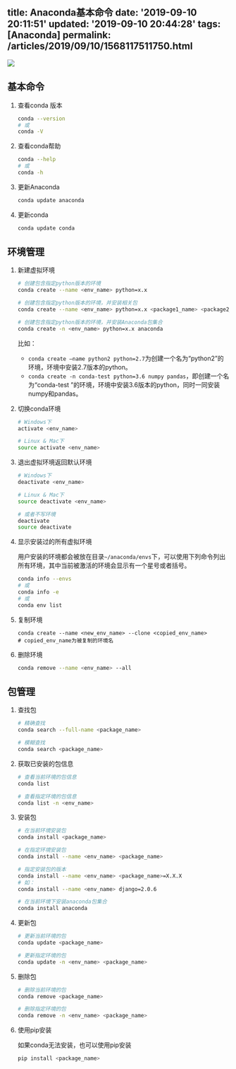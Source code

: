 title: Anaconda基本命令
date: '2019-09-10 20:11:51'
updated: '2019-09-10 20:44:28'
tags: [Anaconda]
permalink: /articles/2019/09/10/1568117511750.html
---
![](https://img.hacpai.com/bing/20190315.jpg?imageView2/1/w/960/h/540/interlace/1/q/100)

## 基本命令

1. 查看conda 版本

   ```bash
   conda --version
   # 或
   conda -V
   ```

2. 查看conda帮助

   ```bash
   conda --help
   # 或
   conda -h
   ```

3. 更新Anaconda

   ```bash
   conda update anaconda
   ```

4. 更新conda

   ```bash
   conda update conda
   ```

## 环境管理

1. 新建虚拟环境

   ```bash
   # 创建包含指定python版本的环境
   conda create --name <env_name> python=x.x
   
   # 创建包含指定python版本的环境，并安装相关包
   conda create --name <env_name> python=x.x <package1_name> <package2_name> ...
   
   # 创建包含指定python版本的环境，并安装Anaconda包集合
   conda create -n <env_name> python=x.x anaconda
   ```

   比如：

   - `conda create –name python2 python=2.7`为创建一个名为“python2”的环境，环境中安装2.7版本的python。
   - `conda create -n conda-test python=3.6 numpy pandas`，即创建一个名为“conda-test ”的环境，环境中安装3.6版本的python，同时一同安装numpy和pandas。

2. 切换conda环境

   ```bash
   # Windows下
   activate <env_name>
   
   # Linux & Mac下
   source activate <env_name>
   ```

3. 退出虚拟环境返回默认环境

   ```bash
   # Windows下
   deactivate <env_name>
   
   # Linux & Mac下
   source deactivate <env_name>
   
   # 或者不写环境
   deactivate
   source deactivate
   ```

4. 显示安装过的所有虚拟环境

   用户安装的环境都会被放在目录`~/anaconda/envs`下，可以使用下列命令列出所有环境，其中当前被激活的环境会显示有一个星号或者括号。

   ```bash
   conda info --envs
   # 或
   conda info -e
   # 或
   conda env list
   ```

5. 复制环境

   ```
   conda create --name <new_env_name> --clone <copied_env_name>
   # copied_env_name为被复制的环境名
   ```

6. 删除环境

   ```bash
   conda remove --name <env_name> --all
   ```

## 包管理

1. 查找包

   ```bash
   # 精确查找
   conda search --full-name <package_name>
   
   # 模糊查找
   conda search <package_name>
   ```

2. 获取已安装的包信息

   ```bash
   # 查看当前环境的包信息
   conda list
   
   # 查看指定环境的包信息
   conda list -n <env_name>
   ```

3. 安装包

   ```bash
   # 在当前环境安装包
   conda install <package_name>
   
   # 在指定环境安装包
   conda install --name <env_name> <package_name>
   
   # 指定安装包的版本
   conda install --name <env_name> <package_name>=X.X.X
   # 如：
   conda install --name <env_name> django=2.0.6
   
   # 在当前环境下安装anaconda包集合
   conda install anaconda
   ```

4. 更新包

   ```bash
   # 更新当前环境的包
   conda update <package_name>
   
   # 更新指定环境的包
   conda update -n <env_name> <package_name>
   ```

5. 删除包

   ```bash
   # 删除当前环境的包
   conda remove <package_name>
   
   # 删除指定环境的包
   conda remove -n <env_name> <package_name>
   ```

6. 使用pip安装

   如果conda无法安装，也可以使用pip安装

   ```bash
   pip install <package_name>
   ```






